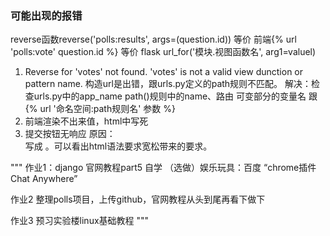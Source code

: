 ### 可能出现的报错
reverse函数reverse('polls:results', args=(question.id))
等价 前端{% url 'polls:vote' question.id %}
等价 flask url_for('模块.视图函数名', arg1=valuel)
1. Reverse for 'votes' not found. 'votes' is not a valid view dunction or pattern name.  构造url是出错，跟urls.py定义的path规则不匹配。
解决：检查urls.py中的app_name  path()规则中的name、路由  可变部分的变量名 跟{% url '命名空间:path规则名' 参数 %}
2. 前端渲染不出来值，html中写死
4. 提交按钮无响应
原因：<form>写成<from>  。可以看出html语法要求宽松带来的要求。


"""
作业1：django 官网教程part5 自学
（选做）娱乐玩具：百度 “chrome插件Chat Anywhere” 

作业2 整理polls项目，上传github，官网教程从头到尾再看下做下

作业3 预习实验楼linux基础教程
"""